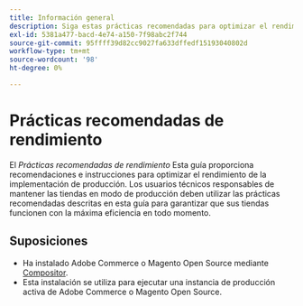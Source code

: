 ```yaml
---
title: Información general
description: Siga estas prácticas recomendadas para optimizar el rendimiento de la implementación de Adobe Commerce o de Magento Open Source.
exl-id: 5381a477-bacd-4e74-a150-7f98abc2f744
source-git-commit: 95ffff39d82cc9027fa633dffedf15193040802d
workflow-type: tm+mt
source-wordcount: '98'
ht-degree: 0%

---
```


# Prácticas recomendadas de rendimiento

El _Prácticas recomendadas de rendimiento_ Esta guía proporciona recomendaciones e instrucciones para optimizar el rendimiento de la implementación de producción. Los usuarios técnicos responsables de mantener las tiendas en modo de producción deben utilizar las prácticas recomendadas descritas en esta guía para garantizar que sus tiendas funcionen con la máxima eficiencia en todo momento.

## Suposiciones

* Ha instalado Adobe Commerce o Magento Open Source mediante [Compositor](../installation/composer.md).
* Esta instalación se utiliza para ejecutar una instancia de producción activa de Adobe Commerce o Magento Open Source.
